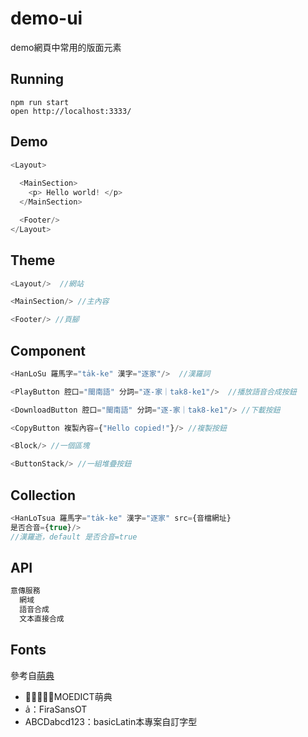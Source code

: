 # demo-ui
demo網頁中常用的版面元素

## Running
```
npm run start
open http://localhost:3333/
```

## Demo
```javascript
<Layout>
  
  <MainSection>
    <p> Hello world! </p>
  </MainSection>

  <Footer/>
</Layout>
```

## Theme
```javascript
<Layout/>  //網站

<MainSection/> //主內容

<Footer/> //頁腳
```

## Component
```javascript
<HanLoSu 羅馬字="ta̍k-ke" 漢字="逐家"/>  //漢羅詞

<PlayButton 腔口="閩南語" 分詞="逐-家｜tak8-ke1"/>  //播放語音合成按鈕

<DownloadButton 腔口="閩南語" 分詞="逐-家｜tak8-ke1"/> //下載按鈕

<CopyButton 複製內容={"Hello copied!"}/> //複製按鈕

<Block/> //一個區塊

<ButtonStack/> //一組堆疊按鈕
```

## Collection
```javascript
<HanLoTsua 羅馬字="ta̍k-ke" 漢字="逐家" src={音檔網址}
是否合音={true}/>
//漢羅逝，default 是否合音=true
```

## API
```javascript
意傳服務
  網域
  語音合成
  文本直接合成
```

## Fonts
參考自[萌典](https://github.com/audreyt/moedict-webkit)
* 𢯭手𨑨迌：MOEDICT萌典
* a̍：FiraSansOT
* ABCDabcd123：basicLatin本專案自訂字型